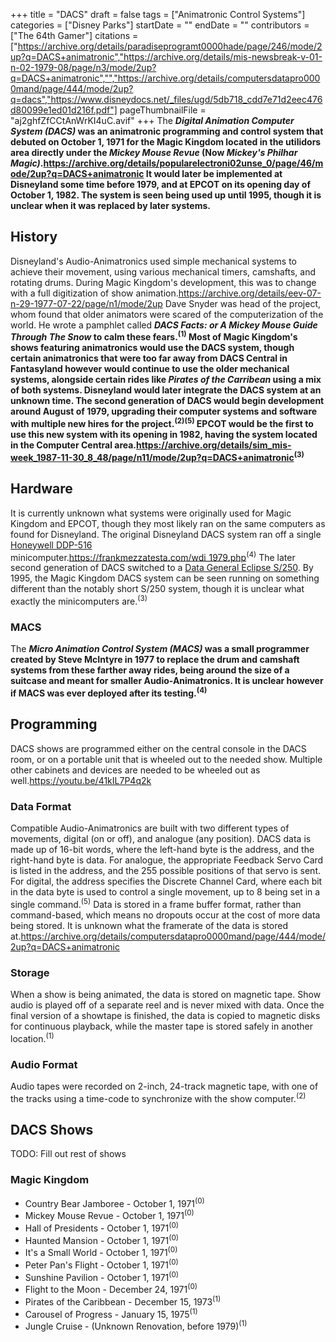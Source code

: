 +++
title = "DACS"
draft = false
tags = ["Animatronic Control Systems"]
categories = ["Disney Parks"]
startDate = ""
endDate = ""
contributors = ["The 64th Gamer"]
citations = ["https://archive.org/details/paradiseprogramt0000hade/page/246/mode/2up?q=DACS+animatronic","https://archive.org/details/mis-newsbreak-v-01-n-02-1979-08/page/n3/mode/2up?q=DACS+animatronic","","https://archive.org/details/computersdatapro0000mand/page/444/mode/2up?q=dacs","https://www.disneydocs.net/_files/ugd/5db718_cdd7e71d2eec476d80099e1ed01d216f.pdf"]
pageThumbnailFile = "aj2ghfZfCCtAnWrKI4uC.avif"
+++
The ***Digital Animation Computer System (DACS)* was an animatronic programming and control system that debuted on October 1, 1971 for the Magic Kingdom located in the utilidors area directly under the *Mickey Mouse Revue* (Now *Mickey's Philhar Magic)*.https://archive.org/details/popularelectroni02unse_0/page/46/mode/2up?q=DACS+animatronic
It would later be implemented at Disneyland some time before 1979, and at EPCOT on its opening day of October 1, 1982. The system is seen being used up until 1995, though it is unclear when it was replaced by later systems.**

## History

Disneyland's Audio-Animatronics used simple mechanical systems to achieve their movement, using various mechanical timers, camshafts, and rotating drums. During Magic Kingdom's development, this was to change with a full digitization of show animation.https://archive.org/details/eev-07-n-29-1977-07-22/page/n1/mode/2up Dave Snyder was head of the project, whom found that older animators were scared of the computerization of the world. He wrote a pamphlet called ***DACS Facts: or A Mickey Mouse Guide Through The Snow* to calm these fears.<sup>(1)</sup> Most of Magic Kingdom's shows featuring animatronics would use the DACS system, though certain animatronics that were too far away from DACS Central in Fantasyland however would continue to use the older mechanical systems, alongside certain rides like *Pirates of the Carribean* using a mix of both systems.
Disneyland would later integrate the DACS system at an unknown time. The second generation of DACS would begin development around August of 1979, upgrading their computer systems and software with multiple new hires for the project.<sup>(2)(5)</sup> EPCOT would be the first to use this new system with its opening in 1982, having the system located in the Computer Central area.https://archive.org/details/sim_mis-week_1987-11-30_8_48/page/n11/mode/2up?q=DACS+animatronic<sup>(3)</sup>**

## Hardware

It is currently unknown what systems were originally used for Magic Kingdom and EPCOT, though they most likely ran on the same computers as found for Disneyland.
The original Disneyland DACS system ran off a single [Honeywell DDP-516](https://t-lcarchive.org/honeywell-ddp-516/) minicomputer.https://frankmezzatesta.com/wdi_1979.php<sup>(4)</sup> The later second generation of DACS switched to a [Data General Eclipse S/250](https://cdn.macrosport.com/books/dtdf/ch12/dtdf_ch12p22.jpg).
By 1995, the Magic Kingdom DACS system can be seen running on something different than the notably short S/250 system, though it is unclear what exactly the minicomputers are.<sup>(3)</sup>

### MACS

The ***Micro Animation Control System (MACS)* was a small programmer created by Steve McIntyre in 1977 to replace the drum and camshaft systems from these farther away rides, being around the size of a suitcase and meant for smaller Audio-Animatronics. It is unclear however if MACS was ever deployed after its testing.<sup>(4)</sup>**

## Programming

DACS shows are programmed either on the central console in the DACS room, or on a portable unit that is wheeled out to the needed show. Multiple other cabinets and devices are needed to be wheeled out as well.https://youtu.be/41kIL7P4q2k

### Data Format

Compatible Audio-Animatronics are built with two different types of movements, digital (on or off), and analogue (any position). DACS data is made up of 16-bit words, where the left-hand byte is the address, and the right-hand byte is data. For analogue, the appropriate Feedback Servo Card is listed in the address, and the 255 possible positions of that servo is sent. For digital, the address specifies the Discrete Channel Card, where each bit in the data byte is used to control a single movement, up to 8 being set in a single command.<sup>(5)</sup>
Data is stored in a frame buffer format, rather than command-based, which means no dropouts occur at the cost of more data being stored. It is unknown what the framerate of the data is stored at.https://archive.org/details/computersdatapro0000mand/page/444/mode/2up?q=DACS+animatronic

### Storage

When a show is being animated, the data is stored on magnetic tape. Show audio is played off of a separate reel and is never mixed with data. Once the final version of a showtape is finished, the data is copied to magnetic disks for continuous playback, while the master tape is stored safely in another location.<sup>(1)</sup>

### Audio Format

Audio tapes were recorded on 2-inch, 24-track magnetic tape, with one of the tracks using a time-code to synchronize with the show computer.<sup>(2)</sup>

## DACS Shows

TODO: Fill out rest of shows

### Magic Kingdom

- Country Bear Jamboree - October 1, 1971<sup>(0)</sup>
- Mickey Mouse Revue - October 1, 1971<sup>(0)</sup>
- Hall of Presidents - October 1, 1971<sup>(0)</sup>
- Haunted Mansion - October 1, 1971<sup>(0)</sup>
- It's a Small World - October 1, 1971<sup>(0)</sup>
- Peter Pan's Flight - October 1, 1971<sup>(0)</sup>
- Sunshine Pavilion - October 1, 1971<sup>(0)</sup>
- Flight to the Moon - December 24, 1971<sup>(0)</sup>
- Pirates of the Caribbean - December 15, 1973<sup>(1)</sup>
- Carousel of Progress - January 15, 1975<sup>(1)</sup>
- Jungle Cruise - (Unknown Renovation, before 1979)<sup>(1)</sup>

